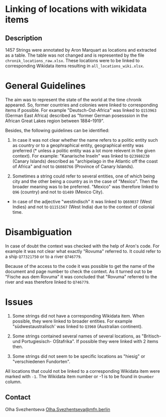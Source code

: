 
# Linking of locations with wikidata items

## Description

1457 Strings were annotated by Aron Marquart as locations and extracted as a table. The table was not changed and
is represented by the file `chronik_locations_raw.xlsx`.
These locations were to be linked to corresponding Wikidata items resulting in `all_locations_wiki.xlsx`.



# General Guidelines

The aim was to represent the state of the world at the time chronik appeared. 
So, former countries and colonies were linked to corresponding items if possible.
For example "Deutsch-Ost-Africa" was linked to `Q153963` (German East Africa) described as 
"former German posesssion in the African Great Lakes region between 1884–1919".

Besides, the following guidelines can be identified:

1) In case it was not clear whether the name refers to a politic entity such as country 
or to a geophraphical entity, 
geographical entity was preferred (* unless a politic entity was a lot more relevent in the given context).
For example: "Kanarische Inseln" was linked to `Q23988230` (Canary Islands) described
as "archipelago in the Atlantic off the coast of Africa" and not to `Q6088766` (Province of Canary Islands).

2) Sometimes a string could refer to several entities, one of which being city and the other being a country
 as in the case of "Mexico". 
Then the broader meaning was to be preferred. "Mexico" was therefore linked to `Q96` (country) and not
 to `Q1489` (Mexico City). 
 
 
 * In case of the adjective "westindisch" it was linked to `Q669037` (West Indies) and not to
 `Q1151567` (West India) due to the context of colonial time.
 
# Disambiguation

In case of doubt the context was checked with the help of Aron's code. 
For example it was not clear what exactly "Rovuma" referred to. 
It could refer to a ship `Q77321750` or to a river `Q746779`.

Because of the access to the code it was possible to get the name of the document 
and page number to check the context. As it turned out to be "Fische aus dem Rovuma" it was concluded
that "Rovuma" referred to the river and was therefore linked to  `Q746779`.
 


# Issues

1) Some strings did not have a corresponding Wikidata item. When possible, they were linked to broader entities.
For example "südwestaustralisch' was linked to `Q3960` (Australian continent).

2) Some strings contained several names of several locations, as "Britisch- und Portugiesisch- OStafrika".
If possible they were linked with 2 items then.

3) Some strings did not seem to be specific locations as "hiesig" or "verschiedenen Fundorten".

All locations that could not be linked to a corresponding Wikidata item were marked with `-1`. 
The Wikidata item number or -1 is to be found in `Qnumber` column. 


 



## Contact
Olha Svezhentseva <Olha.Svezhentseva@mfn.berlin>

